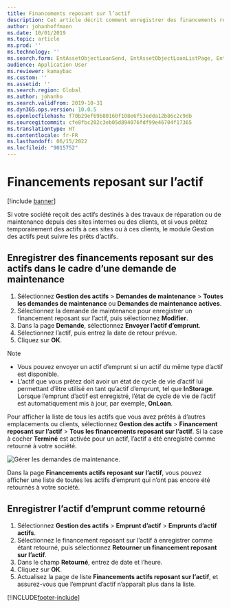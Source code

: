 ```yaml
---
title: Financements reposant sur l’actif
description: Cet article décrit comment enregistrer des financements reposant sur l’actif dans le module Gestion des actifs.
author: johanhoffmann
ms.date: 10/01/2019
ms.topic: article
ms.prod: ''
ms.technology: ''
ms.search.form: EntAssetObjectLoanSend, EntAssetObjectLoanListPage, EntAssetObjectLoanReturn, EntAssetObjectLoanInfoPart
audience: Application User
ms.reviewer: kamaybac
ms.custom: ''
ms.assetid: ''
ms.search.region: Global
ms.author: johanho
ms.search.validFrom: 2019-10-31
ms.dyn365.ops.version: 10.0.5
ms.openlocfilehash: f70b29ef69b80160f108e6f53edda12b86c2c9db
ms.sourcegitcommit: cfe8fbc202c3eb05d894076fdf99e46704f17365
ms.translationtype: HT
ms.contentlocale: fr-FR
ms.lasthandoff: 06/15/2022
ms.locfileid: "9015752"
---
```

# <a name="asset-loans"></a>Financements reposant sur l’actif

[!include [banner](../../includes/banner.md)]

 

Si votre société reçoit des actifs destinés à des travaux de réparation ou de maintenance depuis des sites internes ou des clients, et si vous prêtez temporairement des actifs à ces sites ou à ces clients, le module Gestion des actifs peut suivre les prêts d’actifs.

## <a name="register-asset-loans-on-a-maintenance-request"></a>Enregistrer des financements reposant sur des actifs dans le cadre d’une demande de maintenance

1. Sélectionnez **Gestion des actifs** \> **Demandes de maintenance** \> **Toutes les demandes de maintenance** ou **Demandes de maintenance actives**.
2. Sélectionnez la demande de maintenance pour enregistrer un financement reposant sur l’actif, puis sélectionnez **Modifier**.
3. Dans la page **Demande**, sélectionnez **Envoyer l’actif d’emprunt**.
4. Sélectionnez l’actif, puis entrez la date de retour prévue.
5. Cliquez sur **OK**.

> [!NOTE]
> - Vous pouvez envoyer un actif d’emprunt si un actif du même type d’actif est disponible.
> - L’actif que vous prêtez doit avoir un état de cycle de vie d’actif lui permettant d’être utilisé en tant qu’actif d’emprunt, tel que **InStorage**. Lorsque l’emprunt d’actif est enregistré, l’état de cycle de vie de l’actif est automatiquement mis à jour, par exemple, **OnLoan**.

Pour afficher la liste de tous les actifs que vous avez prêtés à d’autres emplacements ou clients, sélectionnez **Gestion des actifs** \> **Financement reposant sur l’actif** \> **Tous les financements reposant sur l’actif**. Si la case à cocher **Terminé** est activée pour un actif, l’actif a été enregistré comme retourné à votre société.

![Gérer les demandes de maintenance.](media/06-manage-maintenance-requests.png)

Dans la page **Financements actifs reposant sur l’actif**, vous pouvez afficher une liste de toutes les actifs d’emprunt qui n’ont pas encore été retournés à votre société.

## <a name="register-loan-assets-as-returned"></a>Enregistrer l’actif d’emprunt comme retourné

1. Sélectionnez **Gestion des actifs** \> **Emprunt d’actif** \> **Emprunts d’actif actifs**.
2. Sélectionnez le financement reposant sur l’actif à enregistrer comme étant retourné, puis sélectionnez **Retourner un financement reposant sur l’actif**.
3. Dans le champ **Retourné**, entrez de date et l’heure.
4. Cliquez sur **OK**.
5. Actualisez la page de liste **Financements actifs reposant sur l’actif**, et assurez-vous que l’emprunt d’actif n’apparaît plus dans la liste.


[!INCLUDE[footer-include](../../../includes/footer-banner.md)]